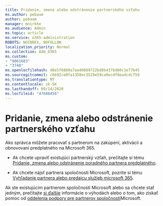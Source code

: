 ```yaml
---
title: Pridanie, zmena alebo odstránenie partnerského vzťahu
ms.author: pebaum
author: pebaum
manager: mnirkhe
ms.audience: Admin
ms.topic: article
ms.service: o365-administration
ROBOTS: NOINDEX, NOFOLLOW
localization_priority: Normal
ms.collection: Adm_O365
ms.custom:
- "9001683"
- "3748"
ms.openlocfilehash: d8e5f6860a7aa40889722bd8b437bd60c1e77645
ms.sourcegitcommit: c6692ce0fa1358ec3529e59ca0ecdfdea4cdc759
ms.translationtype: MT
ms.contentlocale: sk-SK
ms.lasthandoff: 09/14/2020
ms.locfileid: "47688456"
---
```

# <a name="add-change-or-remove-a-partner-relationship"></a>Pridanie, zmena alebo odstránenie partnerského vzťahu

Ako správca môžete pracovať s partnerom na zakúpení, aktivácii a obnovovaní predplatného na Microsoft 365. 

- Ak chcete upraviť existujúci partnerský vzťah, prečítajte si tému [Pridanie, zmena alebo odstránenie poradného partnera predplatného](https://docs.microsoft.com/microsoft-365/admin/misc/add-partner?view=o365-worldwide).

- Ak chcete nájsť partnera spoločnosti Microsoft, pozrite si tému [Vyhľadanie partnera alebo predajcu služieb microsoft 365](https://docs.microsoft.com/microsoft-365/admin/manage/find-your-partner-or-reseller?view=o365-worldwide).

Ak ste existujúcim partnerom spoločnosti Microsoft alebo sa chcete stať jedným, prečítajte [si ďalšie](https://support.microsoft.com/help/4499930/partner-center-overview) informácie o výhodách alebo o tom, ako získať pomoc od [oddelenia podpory pre partnerov spoločnosti](https://aka.ms/partnersupport)Microsoft.
